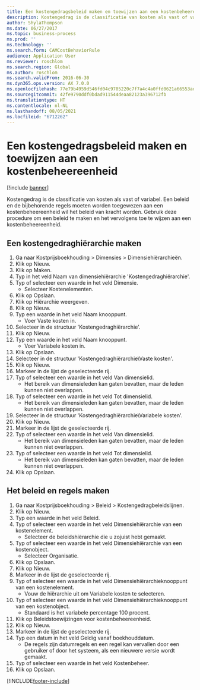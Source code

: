 ```yaml
---
title: Een kostengedragsbeleid maken en toewijzen aan een kostenbeheereenheid
description: Kostengedrag is de classificatie van kosten als vast of variabel.
author: ShylaThompson
ms.date: 06/27/2017
ms.topic: business-process
ms.prod: ''
ms.technology: ''
ms.search.form: CAMCostBehaviorRule
audience: Application User
ms.reviewer: roschlom
ms.search.region: Global
ms.author: roschlom
ms.search.validFrom: 2016-06-30
ms.dyn365.ops.version: AX 7.0.0
ms.openlocfilehash: 77e79b4959d546fd04c9705220c7f7a4c4a0ffd0621a66553adbe1a85b6cce39
ms.sourcegitcommit: 42fe9790ddf0bdad911544deaa82123a396712fb
ms.translationtype: HT
ms.contentlocale: nl-NL
ms.lasthandoff: 08/05/2021
ms.locfileid: "6712262"
---
```

# <a name="create-and-assign-a-cost-behavior-policy-to-a-cost-control-unit"></a>Een kostengedragsbeleid maken en toewijzen aan een kostenbeheereenheid

[!include [banner](../../includes/banner.md)]

Kostengedrag is de classificatie van kosten als vast of variabel. Een beleid en de bijbehorende regels moeten worden toegewezen aan een kostenbeheereenheid wil het beleid van kracht worden. Gebruik deze procedure om een beleid te maken en het vervolgens toe te wijzen aan een kostenbeheereenheid.


## <a name="create-a-cost-behavior-hierarchy"></a>Een kostengedraghiërarchie maken
1. Ga naar Kostprijsboekhouding > Dimensies > Dimensiehiërarchieën.
2. Klik op Nieuw.
3. Klik op Maken.
4. Typ in het veld Naam van dimensiehiërarchie 'Kostengedraghiërarchie'.
5. Typ of selecteer een waarde in het veld Dimensie.
    * Selecteer Kostenelementen.  
6. Klik op Opslaan.
7. Klik op Hiërarchie weergeven.
8. Klik op Nieuw.
9. Typ een waarde in het veld Naam knooppunt.
    * Voer Vaste kosten in.  
10. Selecteer in de structuur 'Kostengedraghiërarchie'.
11. Klik op Nieuw.
12. Typ een waarde in het veld Naam knooppunt.
    * Voer Variabele kosten in.  
13. Klik op Opslaan.
14. Selecteer in de structuur 'Kostengedraghiërarchie\Vaste kosten'.
15. Klik op Nieuw.
16. Markeer in de lijst de geselecteerde rij.
17. Typ of selecteer een waarde in het veld Van dimensielid.
    * Het bereik van dimensieleden kan gaten bevatten, maar de leden kunnen niet overlappen.  
18. Typ of selecteer een waarde in het veld Tot dimensielid.
    * Het bereik van dimensieleden kan gaten bevatten, maar de leden kunnen niet overlappen.  
19. Selecteer in de structuur 'Kostengedraghiërarchie\Variabele kosten'.
20. Klik op Nieuw.
21. Markeer in de lijst de geselecteerde rij.
22. Typ of selecteer een waarde in het veld Van dimensielid.
    * Het bereik van dimensieleden kan gaten bevatten, maar de leden kunnen niet overlappen.  
23. Typ of selecteer een waarde in het veld Tot dimensielid.
    * Het bereik van dimensieleden kan gaten bevatten, maar de leden kunnen niet overlappen.  
24. Klik op Opslaan.

## <a name="create-the-policy-and-rules"></a>Het beleid en regels maken
1. Ga naar Kostprijsboekhouding > Beleid > Kostengedragbeleidslijnen.
2. Klik op Nieuw.
3. Typ een waarde in het veld Beleid.
4. Typ of selecteer een waarde in het veld Dimensiehiërarchie van een kostenelement.
    * Selecteer de beleidshiërarchie die u zojuist hebt gemaakt.  
5. Typ of selecteer een waarde in het veld Dimensiehiërarchie van een kostenobject.
    * Selecteer Organisatie.  
6. Klik op Opslaan.
7. Klik op Nieuw.
8. Markeer in de lijst de geselecteerde rij.
9. Typ of selecteer een waarde in het veld Dimensiehiërarchieknooppunt van een kostenelement.
    * Vouw de hiërarchie uit om Variabele kosten te selecteren.  
10. Typ of selecteer een waarde in het veld Dimensiehiërarchieknooppunt van een kostenobject.
    * Standaard is het variabele percentage 100 procent.  
11. Klik op Beleidstoewijzingen voor kostenbeheereenheid.
12. Klik op Nieuw.
13. Markeer in de lijst de geselecteerde rij.
14. Typ een datum in het veld Geldig vanaf boekhouddatum.
    * De regels zijn datumregels en een regel kan vervallen door een gebruiker of door het systeem, als een nieuwere versie wordt gemaakt.  
15. Typ of selecteer een waarde in het veld Kostenbeheer.
16. Klik op Opslaan.



[!INCLUDE[footer-include](../../../includes/footer-banner.md)]